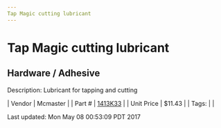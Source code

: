 ```yaml
---
Tap Magic cutting lubricant
---
```


# Tap Magic cutting lubricant
## Hardware / Adhesive
Description: 	Lubricant for tapping and cutting  

| Vendor | Mcmaster | 
| Part # | [1413K33](https://www.mcmaster.com/#1413K33) | 
| Unit Price | $11.43 | 
| Tags: |  | 

Last updated: Mon May 08 00:53:09 PDT 2017